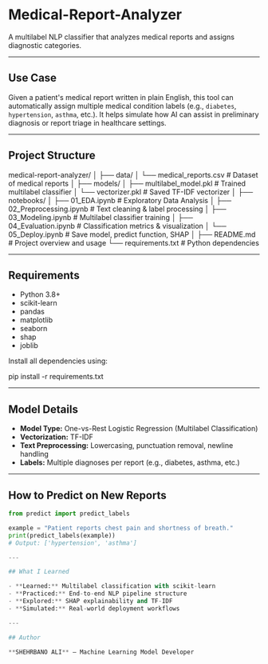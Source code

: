 # Medical-Report-Analyzer

A multilabel NLP classifier that analyzes medical reports and assigns diagnostic categories.

---

## Use Case

Given a patient's medical report written in plain English, this tool can automatically assign multiple medical condition labels (e.g., `diabetes`, `hypertension`, `asthma`, etc.). It helps simulate how AI can assist in preliminary diagnosis or report triage in healthcare settings.

---

## Project Structure

medical-report-analyzer/
│
├── data/
│   └── medical_reports.csv             # Dataset of medical reports
│
├── models/
│   ├── multilabel_model.pkl            # Trained multilabel classifier
│   └── vectorizer.pkl                  # Saved TF-IDF vectorizer
│
├── notebooks/
│   ├── 01_EDA.ipynb                    # Exploratory Data Analysis
│   ├── 02_Preprocessing.ipynb          # Text cleaning & label processing
│   ├── 03_Modeling.ipynb               # Multilabel classifier training
│   ├── 04_Evaluation.ipynb             # Classification metrics & visualization
│   └── 05_Deploy.ipynb                 # Save model, predict function, SHAP
│
├── README.md                           # Project overview and usage
└── requirements.txt                    # Python dependencies

---

## Requirements

* Python 3.8+
* scikit-learn
* pandas
* matplotlib
* seaborn
* shap
* joblib

Install all dependencies using:

pip install -r requirements.txt

---

## Model Details

- **Model Type:** One-vs-Rest Logistic Regression (Multilabel Classification)  
- **Vectorization:** TF-IDF  
- **Text Preprocessing:** Lowercasing, punctuation removal, newline handling  
- **Labels:** Multiple diagnoses per report (e.g., diabetes, asthma, etc.)

---

## How to Predict on New Reports

```python
from predict import predict_labels

example = "Patient reports chest pain and shortness of breath."
print(predict_labels(example))
# Output: ['hypertension', 'asthma']

---

## What I Learned

- **Learned:** Multilabel classification with scikit-learn  
- **Practiced:** End-to-end NLP pipeline structure  
- **Explored:** SHAP explainability and TF-IDF  
- **Simulated:** Real-world deployment workflows

---

## Author

**SHEHRBANO ALI** – Machine Learning Model Developer  





